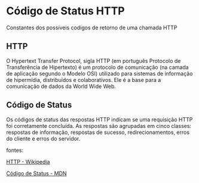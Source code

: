 # Código de Status HTTP

Constantes dos possíveis codigos de retorno de uma chamada HTTP


## HTTP
O Hypertext Transfer Protocol, sigla HTTP (em português Protocolo de Transferência 
de Hipertexto) é um protocolo de comunicação (na camada de aplicação segundo o 
Modelo OSI) utilizado para sistemas de informação de hipermídia, distribuídos e 
colaborativos. Ele é a base para a comunicação de dados da World Wide Web.

## Código de Status
Os códigos de status das respostas HTTP indicam se uma requisição HTTP foi 
corretamente concluída. As respostas são agrupadas em cinco classes: respostas de 
informação, respostas de sucesso, redirecionamentos, erros do cliente e erros do 
servidor.


fontes: 

[HTTP - Wikipedia](https://pt.wikipedia.org/wiki/Hypertext_Transfer_Protocol)

[Código de Status - MDN](https://developer.mozilla.org/pt-BR/docs/Web/HTTP/Status)